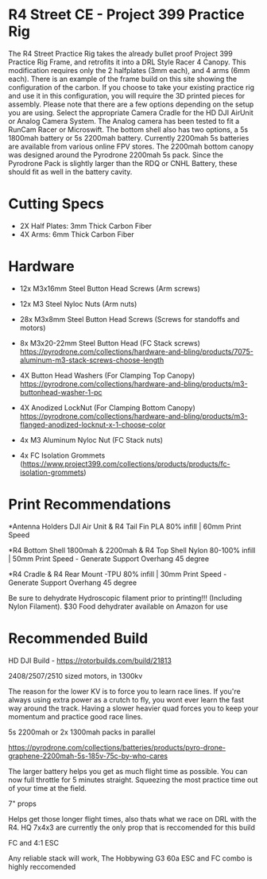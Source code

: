 # R4 Street CE - Project 399 Practice Rig
The R4 Street Practice Rig takes the already bullet proof Project 399 Practice Rig Frame, and retrofits it into a DRL Style Racer 4 Canopy. This modification requires only the 2 halfplates (3mm each), and 4 arms (6mm each). There is an example of the frame build on this site showing the configuration of the carbon. If you choose to take your existing practice rig and use it in this configuration, you will require the 3D printed pieces for assembly. Please note that there are a few options depending on the setup you are using. Select the appropriate Camera Cradle for the HD DJI AirUnit or Analog Camera System. The Analog camera has been tested to fit a RunCam Racer or Microswift. The bottom shell also has two options, a 5s 1800mah battery or 5s 2200mah battery. Currently 2200mah 5s batteries are available from various online FPV stores. The 2200mah bottom canopy was designed around the Pyrodrone 2200mah 5s pack. Since the Pyrodrone Pack is slightly larger than the RDQ or CNHL Battery, these should fit as well in the battery cavity.

# Cutting Specs
* 2X Half Plates: 3mm Thick Carbon Fiber
* 4X Arms: 6mm Thick Carbon Fiber

# Hardware

* 12x M3x16mm Steel Button Head Screws (Arm screws)

* 12x M3 Steel Nyloc Nuts (Arm nuts)

* 28x M3x8mm Steel Button Head Screws (Screws for standoffs and motors)

* 8x M3x20-22mm Steel Button Head (FC Stack screws) https://pyrodrone.com/collections/hardware-and-bling/products/7075-aluminum-m3-stack-screws-choose-length

* 4X Button Head Washers (For Clamping Top Canopy) https://pyrodrone.com/collections/hardware-and-bling/products/m3-buttonhead-washer-1-pc

* 4X Anodized LockNut (For Clamping Bottom Canopy) https://pyrodrone.com/collections/hardware-and-bling/products/m3-flanged-anodized-locknut-x-1-choose-color

* 4x M3 Aluminum Nyloc Nut (FC Stack nuts)

* 4x FC Isolation Grommets (https://www.project399.com/collections/products/products/fc-isolation-grommets)

# Print Recommendations

*Antenna Holders DJI Air Unit & R4 Tail Fin 
PLA 80% infill | 60mm Print Speed

*R4 Bottom Shell 1800mah & 2200mah & R4 Top Shell 
Nylon 80-100% infill | 50mm Print Speed - Generate Support Overhang 45 degree

*R4 Cradle & R4 Rear Mount
-TPU 80% infill | 30mm Print Speed - Generate Support Overhang 45 degree

Be sure to dehydrate Hydroscopic filament prior to printing!!! (Including Nylon Filament). 
$30 Food dehydrater available on Amazon for use

# Recommended Build

HD DJI Build - https://rotorbuilds.com/build/21813

2408/2507/2510 sized motors, in 1300kv

The reason for the lower KV is to force you to learn race lines. If you're always using extra power as a crutch to fly, you wont ever learn the fast way around the track. Having a slower heavier quad forces you to keep your momentum and practice good race lines. 

5s 2200mah or 2x 1300mah packs in parallel

https://pyrodrone.com/collections/batteries/products/pyro-drone-graphene-2200mah-5s-185v-75c-by-who-cares

The larger battery helps you get as much flight time as possible. You can now full throttle for 5 minutes straight. Squeezing the most practice time out of your time at the field.

7" props

Helps get those longer flight times, also thats what we race on DRL with the R4. HQ 7x4x3 are currently the only prop that is reccomended for this build

FC and 4:1 ESC

Any reliable stack will work, The Hobbywing G3 60a ESC and FC combo is highly reccomended

